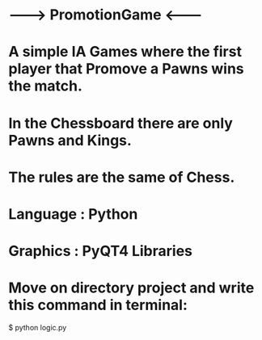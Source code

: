 # --->  PromotionGame  <---
# A simple IA Games where the first player that Promove a Pawns wins the match.
# In the Chessboard there are only Pawns and Kings.
# The rules are the same of Chess.
# Language : Python
# Graphics : PyQT4 Libraries
# Move on directory project and write this command in terminal:
  $ python logic.py
